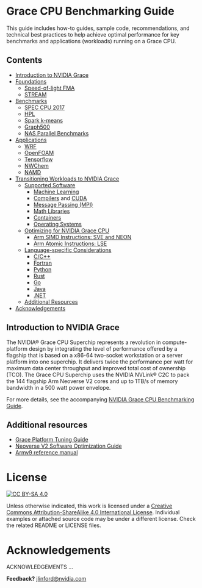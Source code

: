 # Grace CPU Benchmarking Guide

This guide includes how-to guides, sample code, recommendations, and technical best practices to help achieve optimal performance for key benchmarks and applications (workloads) running on a Grace CPU.

## Contents
* [Introduction to NVIDIA Grace](#introduction-to-nvidia-grace)
* [Foundations](benchmarks/README.md)
  * [Speed-of-light FMA](benchmarks/fma.md)
  * [STREAM](benchmarks/stream-cpu.md)
* [Benchmarks](benchmarks/README.md)
  * [SPEC CPU 2017](benchmarks/speccpu-2k17.md)
  * [HPL](benchmarks/hpl-cpu/hpl-cpu.md)
  * [Spark k-means](benchmarks/spark.md)
  * [Graph500](benchmarks/graph500.md)
  * [NAS Parallel Benchmarks](benchmarks/npb.md)
* [Applications](applications/README.md)
  * [WRF](applications/wrf.md)
  * [OpenFOAM](applications/openfoam.md)
  * [Tensorflow](applications/tensorflow-cpu.md)
  * [NWChem](applications/nwchem.md)
  * [NAMD](applications/namd.md)
* [Transitioning Workloads to NVIDIA Grace](transition-guide.md)
  * [Supported Software](software/README.md)
    * [Machine Learning](software/ml.md)
    * [Compilers](software/compilers.md) and [CUDA](software/cuda.md)
    * [Message Passing (MPI)](software/mpi.md)
    * [Math Libraries](software/mathlibs.md)
    * [Containers](software/containers.md)
    * [Operating Systems](software/os.md)
  * [Optimizing for NVIDIA Grace CPU](optimization/README.md)
    * [Arm SIMD Instructions: SVE and NEON](optimization/vectorization.md)
    * [Arm Atomic Instructions: LSE](optimization/atomics.md)
  * [Language-specific Considerations](languages/README.md)
    * [C/C++](languages/c-c++.md)
    * [Fortran](languages/fortran.md)
    * [Python](languages/python.md)
    * [Rust](languages/rust.md)
    * [Go](languages/golang.md)
    * [Java](languages/java.md)
    * [.NET](languages/dotnet.md)
  * [Additional Resources](#additional-resources)
* [Acknowledgements](#acknowledgements)



## Introduction to NVIDIA Grace

The NVIDIA® Grace CPU Superchip represents a revolution in compute-platform design by integrating the level of performance offered by a flagship that is based on a x86-64 two-socket workstation or a server platform into one superchip. It delivers twice the performance per watt for maximum data center throughput and improved total cost of ownership (TCO). The Grace CPU Superchip uses the NVIDIA NVLink® C2C to pack the 144 flagship Arm Neoverse V2 cores and up to 1TB/s of memory bandwidth in a 500 watt power envelope.

For more details, see the accompanying [NVIDIA Grace CPU Benchmarking Guide](LINK_HERE).



## Additional resources
 * [Grace Platform Tuning Guide](LINK_HERE)
 * [Neoverse V2 Software Optimization Guide](GET_LINK_FROM_ARM)
 * [Armv9 reference manual](LINK_HERE)
 

# License

[![CC BY-SA 4.0](https://img.shields.io/badge/License-CC%20BY--SA%204.0-lightgrey.svg)](http://creativecommons.org/licenses/by-sa/4.0/)

Unless otherwise indicated, this work is licensed under a
[Creative Commons Attribution-ShareAlike 4.0 International License](http://creativecommons.org/licenses/by-sa/4.0/).  Individual examples or attached source code may be under a different license.  Check the related README or LICENSE files.


# Acknowledgements
ACKNOWLEDGEMENTS ...


**Feedback?** jlinford@nvidia.com


